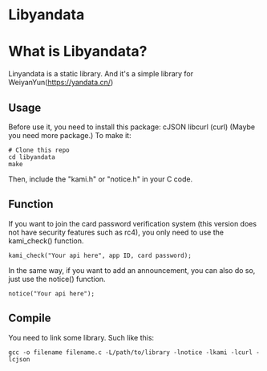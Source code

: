 # Libyandata
# What is Libyandata?
Linyandata is a static library. And it's a simple library for WeiyanYun(https://yandata.cn/)

## Usage
Before use it, you need to install this package:
	cJSON
	libcurl (curl)
(Maybe you need more package.)
To make it:
```
# Clone this repo
cd libyandata
make
```
Then, include the "kami.h" or "notice.h" in your C code.

## Function
If you want to join the card password verification system (this version does not have security features such as rc4), you only need to use the kami_check() function.

```
kami_check("Your api here", app ID, card password);
```

In the same way, if you want to add an announcement, you can also do so, just use the notice() function.
```
notice("Your api here");
```
## Compile
You need to link some library. Such like this:
```
gcc -o filename filename.c -L/path/to/library -lnotice -lkami -lcurl -lcjson
```